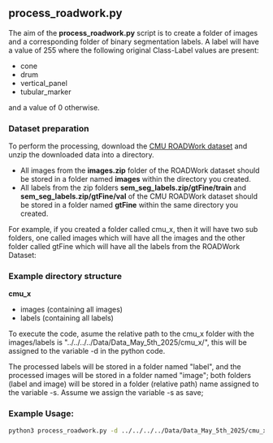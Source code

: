 ## process_roadwork.py

The aim of the **process_roadwork.py** script is to create a folder of images and a corresponding folder of binary segmentation labels. A label will have a value of 255 where the following original Class-Label values are present:

- cone
- drum	
- vertical_panel
- tubular_marker

and a value of 0 otherwise.

### Dataset preparation

To perform the processing, download the [CMU ROADWork dataset](https://kilthub.cmu.edu/articles/dataset/ROADWork_Data/26093197?file=47217583) and unzip the downloaded data into a directory. 

- All images from the **images.zip** folder of the ROADWork dataset should be stored in a folder named **images** within the directory you created. 
- All labels from the zip folders **sem_seg_labels.zip/gtFine/train** and **sem_seg_labels.zip/gtFine/val** of the CMU ROADWork dataset should be stored in a folder named **gtFine** within the same directory you created.  

For example, if you created a folder called cmu_x, then it will have two sub folders, one called images which will have all the images and the other folder called gtFine which will have all the labels from the ROADWork Dataset:

### Example directory structure

**cmu_x**
- images (containing all images)
- labels (containing all labels)


To execute the code, asume the relative path to the cmu_x folder with the images/labels is "../../../../Data/Data_May_5th_2025/cmu_x/", this will be assigned to the variable -d in the python code.

The processed labels will be stored in a folder named "label", and the processed images will be stored in a folder named "image"; both folders (label and image) will be stored in a folder (relative path) name assigned to the variable -s. Assume we assign the variable -s as save;

### Example Usage:

```bash
python3 process_roadwork.py -d ../../../../Data/Data_May_5th_2025/cmu_x/  -s save/
```